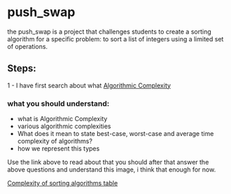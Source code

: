 # push_swap
the push_swap is a project that challenges students to create a sorting algorithm for a specific problem: to sort a list of integers using a limited set of operations. 

## Steps:
1 - I have first search about what [Algorithmic Complexity](https://devopedia.org/algorithmic-complexity)
### what you should understand:
- what is Algorithmic Complexity
- various algorithmic complexities
- What does it mean to state best-case, worst-case and average time complexity of algorithms?
- how we represent this types 

Use the link above to read about that you should after that answer the above questions and understand this image, i think that enough for now.

[Complexity of sorting algorithms table](./IMGs/complexity_of_sorting_algorithms_table.jpg)
